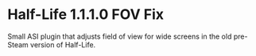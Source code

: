 # Half-Life 1.1.1.0 FOV Fix

Small ASI plugin that adjusts field of view for wide screens in the old pre-Steam version of Half-Life.
